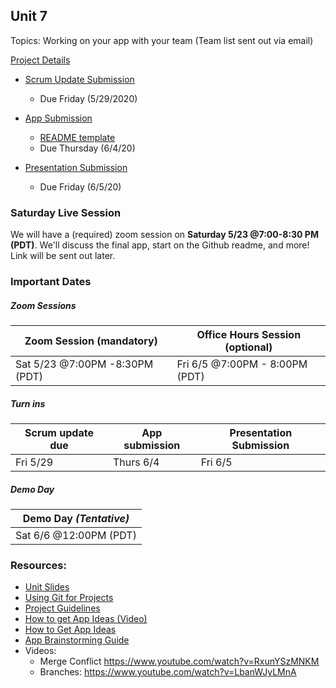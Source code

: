 ## Unit 7
Topics: Working on your app with your team (Team list sent out via email)

[Project Details](https://hackmd.io/DXaa6WUYSye13fqGI45JHw)

* [Scrum Update Submission](https://docs.google.com/forms/d/1E13ofu3EfBhBpOifPxZe5j6tbOulxUIWqtSePj5uTdg/edit)
   * Due Friday (5/29/2020)
     
* [App Submission](https://docs.google.com/forms/d/1Mregz1MVyL_od9ardQ0_UjnEan4uO5ZXYMeMOMtVTd8/edit)
   * [README template](https://hackmd.io/@G4mJUallRNmn1TXCin6Vtw/SJIVzxS5U/https%3A%2F%2Fhackmd.io%2Fc%2FSJIVzxS5U%2Fedit%3Fedit)
   * Due Thursday (6/4/20)
* [Presentation Submission](https://forms.gle/awrtcp2myxqD734G7)
   * Due Friday (6/5/20)

### Saturday Live Session
We will have a (required) zoom session on **Saturday 5/23 @7:00-8:30 PM (PDT)**. We'll discuss the final app, start on the Github readme, and more! Link will be sent out later.

### Important Dates

##### Zoom Sessions
| Zoom Session (mandatory) |Office Hours Session (optional)  |
| ------------------------ |--------------------------     |
| Sat 5/23 @7:00PM -8:30PM (PDT)  |Fri 6/5 @7:00PM - 8:00PM (PDT) |


##### Turn ins
|  Scrum update due| App submission | Presentation Submission |
| ---------------- |--------------- |-------------------------|
| Fri 5/29       | Thurs 6/4        |Fri 6/5                  |

##### Demo Day
| Demo Day    *(Tentative)*  | 
| -------------------------- | 
| Sat 6/6 @12:00PM (PDT)  | 


### Resources:
* [Unit Slides](https://docs.google.com/presentation/d/1Bhh6pUfbGIVAoQ0GLuIOvU0u-fPocMc_oNvstuaMJ9M/edit?usp=sharing)<br>
* [Using Git for Projects](https://guides.codepath.org/android/Collaborating-on-Projects-with-Git)
* [Project Guidelines](https://courses.codepath.com/courses/android_university/pages/group_project)
* [How to get App Ideas (Video)](https://www.youtube.com/watch?v=9IdENO10Itc)
* [How to Get App Ideas](https://courses.codepath.com/courses/android_university/unit/7#!session_one)
* [App Brainstorming Guide](https://courses.codepath.com/courses/android_university/pages/group_project/01_app_brainstorming_guide)
* Videos:
    - Merge Conflict https://www.youtube.com/watch?v=RxunYSzMNKM<br>
    - Branches: https://www.youtube.com/watch?v=LbanWJyLMnA<br>
